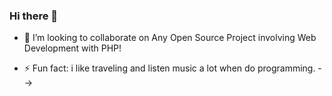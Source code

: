 ### Hi there 👋

<!--
**sonumittal/sonumittal** is a ✨ _special_ ✨ repository because its `README.md` (this file) appears on your GitHub profile.

Here are some ideas to get you started:

- 🔭 I’m currently working on Competitive Programming Concepts and Open source Applications!
<!-- 🌱 I’m currently learning -->
- 👯 I’m looking to collaborate on Any Open Source Project involving Web Development with PHP!
<!-- 🤔 I’m looking for help with ...-->
<!-- 💬 Ask me about ...-->
<!--- 📫 How to reach me: ...-->
<!-- 😄 Pronouns: ...-->
- ⚡ Fun fact: i like traveling and listen music a lot when do programming.
-->
